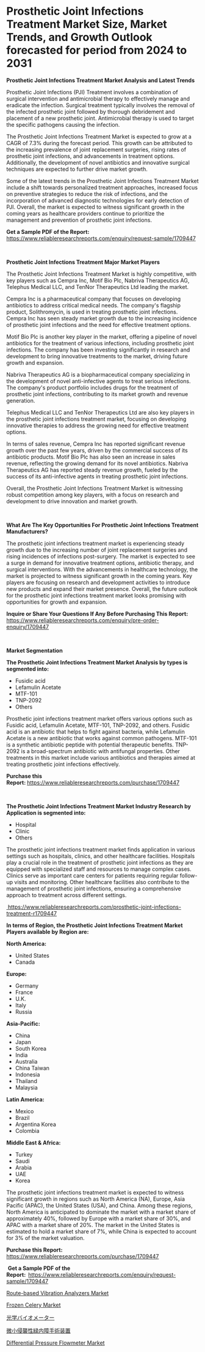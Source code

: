 <p><h1>Prosthetic Joint Infections Treatment Market Size, Market Trends, and Growth Outlook forecasted for period from 2024 to 2031</h1></p><p><strong>Prosthetic Joint Infections Treatment Market Analysis and Latest Trends</strong></p>
<p><p>Prosthetic Joint Infections (PJI) Treatment involves a combination of surgical intervention and antimicrobial therapy to effectively manage and eradicate the infection. Surgical treatment typically involves the removal of the infected prosthetic joint followed by thorough debridement and placement of a new prosthetic joint. Antimicrobial therapy is used to target the specific pathogens causing the infection.</p><p>The Prosthetic Joint Infections Treatment Market is expected to grow at a CAGR of 7.3% during the forecast period. This growth can be attributed to the increasing prevalence of joint replacement surgeries, rising rates of prosthetic joint infections, and advancements in treatment options. Additionally, the development of novel antibiotics and innovative surgical techniques are expected to further drive market growth.</p><p>Some of the latest trends in the Prosthetic Joint Infections Treatment Market include a shift towards personalized treatment approaches, increased focus on preventive strategies to reduce the risk of infections, and the incorporation of advanced diagnostic technologies for early detection of PJI. Overall, the market is expected to witness significant growth in the coming years as healthcare providers continue to prioritize the management and prevention of prosthetic joint infections.</p></p>
<p><strong>Get a Sample PDF of the Report:&nbsp;</strong> <a href="https://www.reliableresearchreports.com/enquiry/request-sample/1709447">https://www.reliableresearchreports.com/enquiry/request-sample/1709447</a></p>
<p>&nbsp;</p>
<p><strong>Prosthetic Joint Infections Treatment Major Market Players</strong></p>
<p><p>The Prosthetic Joint Infections Treatment Market is highly competitive, with key players such as Cempra Inc, Motif Bio Plc, Nabriva Therapeutics AG, Telephus Medical LLC, and TenNor Therapeutics Ltd leading the market. </p><p>Cempra Inc is a pharmaceutical company that focuses on developing antibiotics to address critical medical needs. The company's flagship product, Solithromycin, is used in treating prosthetic joint infections. Cempra Inc has seen steady market growth due to the increasing incidence of prosthetic joint infections and the need for effective treatment options.</p><p>Motif Bio Plc is another key player in the market, offering a pipeline of novel antibiotics for the treatment of various infections, including prosthetic joint infections. The company has been investing significantly in research and development to bring innovative treatments to the market, driving future growth and expansion.</p><p>Nabriva Therapeutics AG is a biopharmaceutical company specializing in the development of novel anti-infective agents to treat serious infections. The company's product portfolio includes drugs for the treatment of prosthetic joint infections, contributing to its market growth and revenue generation.</p><p>Telephus Medical LLC and TenNor Therapeutics Ltd are also key players in the prosthetic joint infections treatment market, focusing on developing innovative therapies to address the growing need for effective treatment options.</p><p>In terms of sales revenue, Cempra Inc has reported significant revenue growth over the past few years, driven by the commercial success of its antibiotic products. Motif Bio Plc has also seen an increase in sales revenue, reflecting the growing demand for its novel antibiotics. Nabriva Therapeutics AG has reported steady revenue growth, fueled by the success of its anti-infective agents in treating prosthetic joint infections. </p><p>Overall, the Prosthetic Joint Infections Treatment Market is witnessing robust competition among key players, with a focus on research and development to drive innovation and market growth.</p></p>
<p>&nbsp;</p>
<p><strong>What Are The Key Opportunities For Prosthetic Joint Infections Treatment Manufacturers?</strong></p>
<p><p>The prosthetic joint infections treatment market is experiencing steady growth due to the increasing number of joint replacement surgeries and rising incidences of infections post-surgery. The market is expected to see a surge in demand for innovative treatment options, antibiotic therapy, and surgical interventions. With the advancements in healthcare technology, the market is projected to witness significant growth in the coming years. Key players are focusing on research and development activities to introduce new products and expand their market presence. Overall, the future outlook for the prosthetic joint infections treatment market looks promising with opportunities for growth and expansion.</p></p>
<p><strong>Inquire or Share Your Questions If Any Before Purchasing This Report:</strong> <a href="https://www.reliableresearchreports.com/enquiry/pre-order-enquiry/1709447">https://www.reliableresearchreports.com/enquiry/pre-order-enquiry/1709447</a></p>
<p>&nbsp;</p>
<p><strong>Market Segmentation</strong></p>
<p><strong>The Prosthetic Joint Infections Treatment Market Analysis by types is segmented into:</strong></p>
<p><ul><li>Fusidic acid</li><li>Lefamulin Acetate</li><li>MTF-101</li><li>TNP-2092</li><li>Others</li></ul></p>
<p><p>Prosthetic joint infections treatment market offers various options such as Fusidic acid, Lefamulin Acetate, MTF-101, TNP-2092, and others. Fusidic acid is an antibiotic that helps to fight against bacteria, while Lefamulin Acetate is a new antibiotic that works against common pathogens. MTF-101 is a synthetic antibiotic peptide with potential therapeutic benefits. TNP-2092 is a broad-spectrum antibiotic with antifungal properties. Other treatments in this market include various antibiotics and therapies aimed at treating prosthetic joint infections effectively.</p></p>
<p><strong>Purchase this Report:&nbsp;</strong><a href="https://www.reliableresearchreports.com/purchase/1709447">https://www.reliableresearchreports.com/purchase/1709447</a></p>
<p>&nbsp;</p>
<p><strong>The Prosthetic Joint Infections Treatment Market Industry Research by Application is segmented into:</strong></p>
<p><ul><li>Hospital</li><li>Clinic</li><li>Others</li></ul></p>
<p><p>The prosthetic joint infections treatment market finds application in various settings such as hospitals, clinics, and other healthcare facilities. Hospitals play a crucial role in the treatment of prosthetic joint infections as they are equipped with specialized staff and resources to manage complex cases. Clinics serve as important care centers for patients requiring regular follow-up visits and monitoring. Other healthcare facilities also contribute to the management of prosthetic joint infections, ensuring a comprehensive approach to treatment across different settings.</p></p>
<p><a href="https://www.reliableresearchreports.com/prosthetic-joint-infections-treatment-r1709447">&nbsp;https://www.reliableresearchreports.com/prosthetic-joint-infections-treatment-r1709447</a></p>
<p><strong>In terms of Region, the Prosthetic Joint Infections Treatment Market Players available by Region are:</strong></p>
<p>
    <p> <strong> North America: </strong>
        <ul>
            <li>United States</li>
            <li>Canada</li>
        </ul>
        </p> 
    <p> <strong> Europe: </strong>
        <ul>
            <li>Germany</li>
            <li>France</li>
            <li>U.K.</li>
            <li>Italy</li>
            <li>Russia</li>
        </ul>
        </p> 
    <p> <strong> Asia-Pacific: </strong>
        <ul>
            <li>China</li>
            <li>Japan</li>
            <li>South Korea</li>
            <li>India</li>
            <li>Australia</li>
            <li>China Taiwan</li>
            <li>Indonesia</li>
            <li>Thailand</li>
            <li>Malaysia</li>
        </ul>
        </p> 
    <p> <strong> Latin America: </strong>
        <ul>
            <li>Mexico</li>
            <li>Brazil</li>
            <li>Argentina Korea</li>
            <li>Colombia</li>
        </ul>
        </p> 
    <p> <strong> Middle East & Africa: </strong>
        <ul>
            <li>Turkey</li>
            <li>Saudi</li>
            <li>Arabia</li>
            <li>UAE</li>
            <li>Korea</li>
        </ul>
    </p>
    </p>
<p><p>The prosthetic joint infections treatment market is expected to witness significant growth in regions such as North America (NA), Europe, Asia Pacific (APAC), the United States (USA), and China. Among these regions, North America is anticipated to dominate the market with a market share of approximately 40%, followed by Europe with a market share of 30%, and APAC with a market share of 20%. The market in the United States is estimated to hold a market share of 7%, while China is expected to account for 3% of the market valuation.</p></p>
<p><strong>Purchase this Report: </strong><a href="https://www.reliableresearchreports.com/purchase/1709447">https://www.reliableresearchreports.com/purchase/1709447</a></p>
<p>&nbsp;<strong>Get a Sample PDF of the Report:&nbsp;&nbsp;</strong><a href="https://www.reliableresearchreports.com/enquiry/request-sample/1709447">https://www.reliableresearchreports.com/enquiry/request-sample/1709447</a></p>
<p><strong></strong></p>
<p><p><a href="https://github.com/CliffMedina6/Market-Research-Report-List-5/blob/main/route-based-vibration-analyzers-market.md">Route-based Vibration Analyzers Market</a></p><p><a href="https://issuu.com/reportprime-2/docs/frozen-celery-market-size-2030.pptx">Frozen Celery Market</a></p><p><a href="https://github.com/mreklxf44233/Market-Research-Report-List-2/blob/main/1925455125944.md">光学バイオメーター</a></p><p><a href="https://github.com/cbigkbh02719/Market-Research-Report-List-2/blob/main/5308450125945.md">微小侵襲性緑内障手術装置</a></p><p><a href="https://github.com/LitzyGulgowski2023/Market-Research-Report-List-1/blob/main/differential-pressure-flowmeter-market.md">Differential Pressure Flowmeter Market</a></p></p>